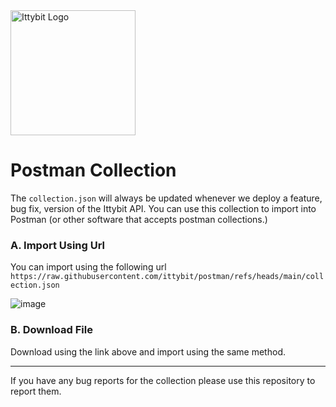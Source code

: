 <picture>
  <source media="(prefers-color-scheme: light)" srcset="https://github.com/user-attachments/assets/05908188-7eb0-4d78-a23b-072c0c07bb79">
  <source media="(prefers-color-scheme: dark)" srcset="https://github.com/user-attachments/assets/f0d9d823-16b6-4985-a8e4-7a1906dd0a56">
  <img alt="Ittybit Logo" src="https://github.com/user-attachments/assets/05908188-7eb0-4d78-a23b-072c0c07bb79" width="200px">
</picture>


# Postman Collection

The ```collection.json``` will always be updated whenever we deploy a feature, bug fix, version of the Ittybit API. You can use this collection to import into Postman (or other software that accepts postman collections.)

### A. Import Using Url
You can import using the following url ```https://raw.githubusercontent.com/ittybit/postman/refs/heads/main/collection.json```

![image](https://github.com/user-attachments/assets/f6dff985-bb5b-484a-ade3-493a39cea1bc)

### B. Download File

Download using the link above and import using the same method.


---
If you have any bug reports for the collection please use this repository to report them.
